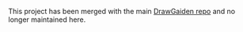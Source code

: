 This project has been merged with the main [DrawGaiden repo](https://github.com/drawgaiden/drawgaiden) and no longer maintained here.
